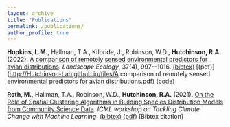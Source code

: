 ```yaml
---
layout: archive
title: "Publications"
permalink: /publications/
author_profile: true
---
```


**Hopkins, L.M.**, Hallman, T.A., Kilbride, J., Robinson, W.D., **Hutchinson, R.A.** (2022). [A comparison of remotely sensed environmental predictors for avian distributions](https://link.springer.com/article/10.1007/s10980-022-01406-y). *Landscape Ecology*, 37(4), 997--1016. [(bibtex)](http://Hutchinson-Lab.github.io/files/HopkinsEtAl_LE2022.txt) [(pdf)](http://Hutchinson-Lab.github.io/files/A comparison of remotely sensed environmental predictors for avian distributions.pdf) [(code)](https://github.com/Hutchinson-Lab/Comparison-of-RS-Predictors-for-Avian-Distributions)<br>

**Roth, M.**, Hallman, T.A., Robinson, W.D., **Hutchinson, R.A.** (2021). [On the Role of Spatial Clustering Algorithms in Building Species Distribution Models from Community Science Data](https://www.climatechange.ai/papers/icml2021/83). *ICML workshop on Tackling Climate Change with Machine Learning*. [(bibtex)](http://Hutchinson-Lab.github.io/files/ICML_CCAI_Proposal_RothEtAl_2021.txt) [(pdf)](http://Hutchinson-Lab.github.io/files/ICML_CCAI_Proposal_RothEtAl_2021.pdf) [Bibtex citation]<br>


